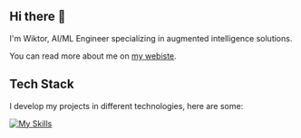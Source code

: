 ## Hi there 👋
 I'm Wiktor, AI/ML Engineer specializing in augmented intelligence solutions. 
 
 You can read more about me on [my webiste](https://etterathe.github.io/portfolio/).

## Tech Stack
I develop my projects in different technologies, here are some:

[![My Skills](https://skillicons.dev/icons?i=python,go,javascript,typescript,git,docker,bun,bash&theme=light)](https://skillicons.dev)
